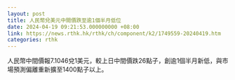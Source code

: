 ```yaml
---
layout: post
title: 人民幣兌美元中間價跌至逾1個半月低位
date: 2024-04-19 09:21:53.000000000 +08:00
link: https://news.rthk.hk/rthk/ch/component/k2/1749559-20240419.htm
categories: rthk
---
```


人民幣中間價報7.1046兌1美元，較上日中間價跌26點子，創逾1個半月新低，與市場預測偏離重新擴至1400點子以上。
